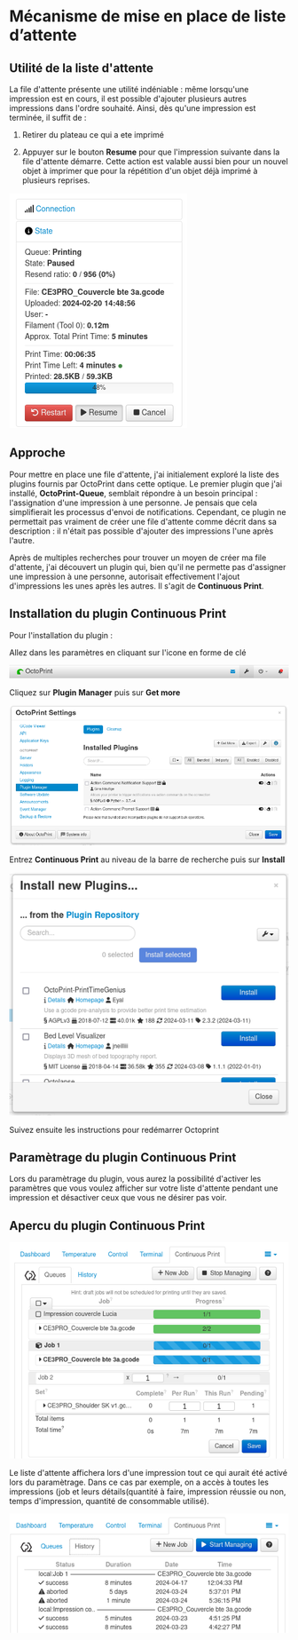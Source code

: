 # Mécanisme de mise en place de liste d’attente

## Utilité de la liste d'attente

La file d'attente présente une utilité indéniable : même lorsqu'une impression est en cours, il est possible d'ajouter plusieurs autres impressions dans l'ordre souhaité. Ainsi, dès qu'une impression est terminée, il suffit de :

1. Retirer du plateau ce qui a ete imprimé

2. Appuyer sur le bouton **Resume** pour que l'impression suivante dans la file d'attente démarre. Cette action est valable aussi bien pour un nouvel objet à imprimer que pour la répétition d'un objet déjà imprimé à plusieurs reprises.

![Imager](assets/caracteristiques.png)

## Approche
Pour mettre en place une file d'attente, j'ai initialement exploré la liste des plugins fournis par OctoPrint dans cette optique. Le premier plugin que j'ai installé, **OctoPrint-Queue**, semblait répondre à un besoin principal : l'assignation d'une impression à une personne. Je pensais que cela simplifierait les processus d'envoi de notifications. Cependant, ce plugin ne permettait pas vraiment de créer une file d'attente comme décrit dans sa description : il n'était pas possible d'ajouter des impressions l'une après l'autre.

Après de multiples recherches pour trouver un moyen de créer ma file d'attente, j'ai découvert un plugin qui, bien qu'il ne permette pas d'assigner une impression à une personne, autorisait effectivement l'ajout d'impressions les unes après les autres. Il s'agit de **Continuous Print**.

## Installation du plugin Continuous Print

Pour l'installation du plugin : 

Allez dans les paramètres en cliquant sur l'icone en forme de clé

![parametres](assets/parametres.png)

Cliquez sur **Plugin Manager** puis sur **Get more**

![manager](assets/manager.png)

Entrez **Continuous Print** au niveau de la barre de recherche puis sur **Install**

![installation](assets/installation.png)

Suivez ensuite les instructions pour redémarrer Octoprint

## Paramètrage du plugin Continuous Print

Lors du paramètrage du plugin, vous aurez la possibilité d'activer les paramètres que vous voulez afficher sur votre liste d'attente pendant une impression et désactiver ceux que vous ne désirer pas voir.

## Apercu du plugin Continuous Print

![installation](assets/continuous.png)

Le liste d'attente affichera lors d'une impression tout ce qui aurait été activé lors du paramètrage. Dans ce cas par exemple, on a accès à toutes les impressions (job et leurs détails(quantité à faire, impression réussie ou non, temps d'impression, quantité de consommable utilisé).

![installation](assets/history.png)


